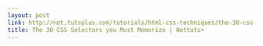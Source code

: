 ```yaml
---
layout: post
link: http://net.tutsplus.com/tutorials/html-css-techniques/the-30-css-selectors-you-must-memorize/
title: The 30 CSS Selectors you Must Memorize | Nettuts+
---
```

